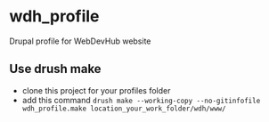 wdh_profile
==================

Drupal profile for WebDevHub website

## Use drush make

* clone this project for your profiles folder
* add this command <code>drush make --working-copy --no-gitinfofile wdh_profile.make location_your_work_folder/wdh/www/</code>
